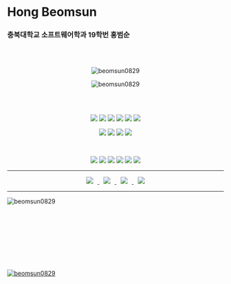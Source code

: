 

# Hong Beomsun

### 충북대학교 소프트웨어학과 19학번 홍범순

<div align=center>
</br>
</br>


<p><img align="center" src="https://github-readme-streak-stats.herokuapp.com/?user=beomsun0829&" alt="beomsun0829" /></p>

<p><img align="center" src="https://github-readme-stats.vercel.app/api/top-langs?username=beomsun0829&show_icons=true&locale=en&layout=compact" alt="beomsun0829" /></p>

<br/>
<br/>

<p align="center">
<img src="https://img.shields.io/badge/-Javascript-f7df1e?style=for-the-badge&logo=javascript&logoColor=black"/></a>
<img src="https://img.shields.io/badge/Python-3776AB?style=for-the-badge&logo=Python&logoColor=2B2728"/></a>
<img src="https://img.shields.io/badge/C++-00599C?style=for-the-badge&logo=c%2B%2B&logoColor=white"/></a>
<img src="https://img.shields.io/badge/HTML5-E34F26?style=for-the-badge&logo=HTML5&logoColor=white"/></a>
<img src="https://img.shields.io/badge/CSS3-1572B6?style=for-the-badge&logo=CSS3&logoColor=white"/></a>
<img src="https://img.shields.io/badge/Arduino-00979D?style=for-the-badge&logo=Arduino&logoColor=white"/></a>
</p>

<p align="center">
<img src="https://img.shields.io/badge/TensorFlow-47A248?style=for-the-badge&logo=TensorFlow&logoColor=white"/></a> 
<img src="https://img.shields.io/badge/Google Cloud Computing-232F3E?style=for-the-badge&logo=GoogleCloud&logoColor=white"/></a> 
<img src="https://img.shields.io/badge/OpenAI-412991?style=for-the-badge&logo=OpenAI&logoColor=white"/></a>  
<img src="https://img.shields.io/badge/OpenCV-5C3EE8?style=for-the-badge&logo=OpenCV&logoColor=white"/></a>  
</p>



</br>


<p align="center">
<img src="https://img.shields.io/badge/Windows-0078D6?style=for-the-badge&logo=Windows&logoColor=white"/></a>  
<img src="https://img.shields.io/badge/Linux-FCC624?style=for-the-badge&logo=Linux&logoColor=black"/></a> 
<img src="https://img.shields.io/badge/Visual Studio Code-007ACC?style=for-the-badge&logo=VisualStudiocode&logoColor=white"/></a>  
<img src="https://img.shields.io/badge/Google Colab-232F3E?style=for-the-badge&logo=GoogleColab&logoColor=white"/></a>  
<img src="https://img.shields.io/badge/Visual Studio-5C2D91?style=for-the-badge&logo=VisualStudio&logoColor=white"/></a>  
<img src="https://img.shields.io/badge/Jupyter-F37626?style=for-the-badge&logo=Jupyter&logoColor=white"/></a>  

</p>
</div>


<hr>

<p align="center">
<a href="mailto:ghsqjatns@gmail.com"> <img src="https://img.shields.io/badge/ghsqjatns@gmail.com-d14836?style=for-the-badge&logo=Gmail&logoColor=white&link=mailto:ghsqjatns@gmail.com" style="height : auto; margin-left : 10px; margin-right : 10px;"/>
</a>
<a href="https://beomsun0829.tistory.com/"> <img src="http://img.shields.io/badge/-Tech%20Blog-655ced?style=for-the-badge&logo=github&logoColor=white&link=https://beomsun0829.tistory.com/" style="height : auto; margin-left : 10px; margin-right : 10px;"/>
</a>
<a href="https://instagram.com/beomsun_kun"> <img src="http://img.shields.io/badge/-Instagram-E4405F?style=for-the-badge&logo=instagram&logoColor=white&link=https://instagram.com/beomsun_kun/" style="height : auto; margin-left : 10px; margin-right : 10px;"/>
</a>
<a href="https://www.facebook.com/beomsun0829"> <img src="http://img.shields.io/badge/-facebook-1877F2?style=for-the-badge&logo=facebook&logoColor=white&link=https://www.facebook.com/beomsun0829" style="height : auto; margin-left : 10px; margin-right : 10px;"/>
</a>
</p>


<hr>




<p><img align="left" src="https://github-readme-stats.vercel.app/api?username=beomsun0829&show_icons=true&locale=en" alt="beomsun0829" /></p>

<br/>
<br/>
<br/>
<br/>
<br/>
<br/>
<br/>
<br/>
<br/>

<p align="left"> <a href="https://github.com/ryo-ma/github-profile-trophy"><img src="https://github-profile-trophy.vercel.app/?username=beomsun0829" alt="beomsun0829" /></a> </p>


